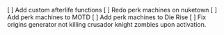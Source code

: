 [ ] Add custom afterlife functions 
[ ] Redo perk machines on nuketown
[ ] Add perk machines to MOTD 
[ ] Add perk machines to Die Rise
[ ] Fix origins generator not killing crusador knight zombies upon activation.